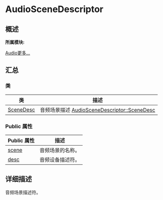# AudioSceneDescriptor


## **概述**

**所属模块:**

[Audio](_audio.md)[更多...](union_audio_scene_descriptor_1_1_scene_desc.md)


## **汇总**


### 类

  | 类 | 描述 | 
| -------- | -------- |
| [SceneDesc](union_audio_scene_descriptor_1_1_scene_desc.md) | 音频场景描述&nbsp;[AudioSceneDescriptor::SceneDesc](union_audio_scene_descriptor_1_1_scene_desc.md) | 


### Public 属性

  | Public&nbsp;属性 | 描述 | 
| -------- | -------- |
| [scene](_audio.md#scene) | 音频场景的名称。 | 
| [desc](_audio.md#desc-25) | 音频设备描述符。 | 


## **详细描述**

音频场景描述符。
